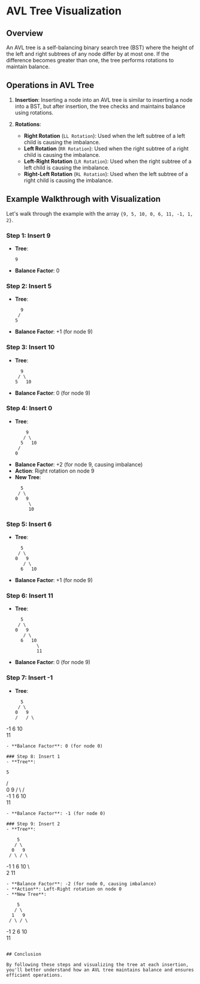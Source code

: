
# AVL Tree Visualization

## Overview

An AVL tree is a self-balancing binary search tree (BST) where the height of the left and right subtrees of any node differ by at most one. If the difference becomes greater than one, the tree performs rotations to maintain balance.

## Operations in AVL Tree

1. **Insertion**: Inserting a node into an AVL tree is similar to inserting a node into a BST, but after insertion, the tree checks and maintains balance using rotations.

2. **Rotations**:
   - **Right Rotation** (`LL Rotation`): Used when the left subtree of a left child is causing the imbalance.
   - **Left Rotation** (`RR Rotation`): Used when the right subtree of a right child is causing the imbalance.
   - **Left-Right Rotation** (`LR Rotation`): Used when the right subtree of a left child is causing the imbalance.
   - **Right-Left Rotation** (`RL Rotation`): Used when the left subtree of a right child is causing the imbalance.

## Example Walkthrough with Visualization

Let's walk through the example with the array `{9, 5, 10, 0, 6, 11, -1, 1, 2}`.

### Step 1: Insert 9
- **Tree**: 
  ```
  9
  ```
- **Balance Factor**: 0

### Step 2: Insert 5
- **Tree**: 
  ```
    9
   /
  5
  ```
- **Balance Factor**: +1 (for node 9)

### Step 3: Insert 10
- **Tree**:
  ```
    9
   / \
  5   10
  ```
- **Balance Factor**: 0 (for node 9)

### Step 4: Insert 0
- **Tree**:
  ```
      9
     / \
    5   10
   /
  0
  ```
- **Balance Factor**: +2 (for node 9, causing imbalance)
- **Action**: Right rotation on node 9
- **New Tree**:
  ```
    5
   / \
  0   9
       \
       10
  ```

### Step 5: Insert 6
- **Tree**:
  ```
    5
   / \
  0   9
     / \
    6   10
  ```
- **Balance Factor**: +1 (for node 9)

### Step 6: Insert 11
- **Tree**:
  ```
    5
   / \
  0   9
     / \
    6   10
          \
          11
  ```
- **Balance Factor**: 0 (for node 9)

### Step 7: Insert -1
- **Tree**:
  ```
    5
   / \
  0   9
  /   / \
 -1  6   10
          \
          11
  ```
- **Balance Factor**: 0 (for node 0)

### Step 8: Insert 1
- **Tree**:
  ```
    5
   / \
  0   9
  / \ / \
 -1 1 6 10
          \
          11
  ```
- **Balance Factor**: -1 (for node 0)

### Step 9: Insert 2
- **Tree**:
  ```
        5
       / \
      0   9
     / \ / \
   -1  1 6 10
        \   \
        2   11
  ```
- **Balance Factor**: -2 (for node 0, causing imbalance)
- **Action**: Left-Right rotation on node 0
- **New Tree**:
  ```
        5
       / \
      1   9
     / \ / \
   -1  2 6 10
            \
            11
  ```

## Conclusion

By following these steps and visualizing the tree at each insertion, you'll better understand how an AVL tree maintains balance and ensures efficient operations.
